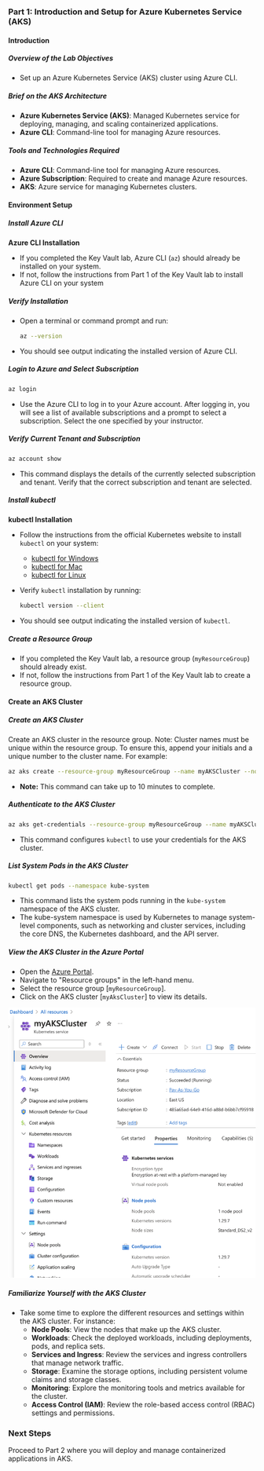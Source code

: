 ### Part 1: Introduction and Setup for Azure Kubernetes Service (AKS)

#### Introduction

##### **Overview of the Lab Objectives**
- Set up an Azure Kubernetes Service (AKS) cluster using Azure CLI.

##### **Brief on the AKS Architecture**
- **Azure Kubernetes Service (AKS)**: Managed Kubernetes service for deploying, managing, and scaling containerized applications.
- **Azure CLI**: Command-line tool for managing Azure resources.

##### **Tools and Technologies Required**
- **Azure CLI**: Command-line tool for managing Azure resources.
- **Azure Subscription**: Required to create and manage Azure resources.
- **AKS**: Azure service for managing Kubernetes clusters.

#### Environment Setup

##### **Install Azure CLI**
**Azure CLI Installation**
   - If you completed the Key Vault lab, Azure CLI (`az`) should already be installed on your system.
   - If not, follow the instructions from Part 1 of the Key Vault lab to install Azure CLI on your system

##### **Verify Installation**
- Open a terminal or command prompt and run:
  ```bash
  az --version
  ```

- You should see output indicating the installed version of Azure CLI.

##### **Login to Azure and Select Subscription**

```bash
az login
```

- Use the Azure CLI to log in to your Azure account. After logging in, you will see a list of available subscriptions and a prompt to select a subscription. Select the one specified by your instructor.

##### **Verify Current Tenant and Subscription**

```bash
az account show
```

- This command displays the details of the currently selected subscription and tenant. Verify that the correct subscription and tenant are selected.

##### **Install kubectl**
**kubectl Installation**
   - Follow the instructions from the official Kubernetes website to install `kubectl` on your system:
     - [kubectl for Windows](https://kubernetes.io/docs/tasks/tools/install-kubectl-windows/)
     - [kubectl for Mac](https://kubernetes.io/docs/tasks/tools/install-kubectl-macos/)
     - [kubectl for Linux](https://kubernetes.io/docs/tasks/tools/install-kubectl-linux/)

- Verify `kubectl` installation by running:
  ```bash
  kubectl version --client
  ```

- You should see output indicating the installed version of `kubectl`.

##### **Create a Resource Group**  
   - If you completed the Key Vault lab, a resource group (`myResourceGroup`) should already exist.
   - If not, follow the instructions from Part 1 of the Key Vault lab to create a resource group.

#### Create an AKS Cluster

##### **Create an AKS Cluster**
Create an AKS cluster in the resource group. Note: Cluster names must be unique within the resource group. To ensure this, append your initials and a unique number to the cluster name. For example:

```bash
az aks create --resource-group myResourceGroup --name myAKSCluster --node-count 2 --enable-addons monitoring --generate-ssh-keys
```
- **Note:** This command can take up to 10 minutes to complete.

##### **Authenticate to the AKS Cluster**

```bash
az aks get-credentials --resource-group myResourceGroup --name myAKSCluster
```

- This command configures `kubectl` to use your credentials for the AKS cluster.

##### **List System Pods in the AKS Cluster**

```bash
kubectl get pods --namespace kube-system
```

- This command lists the system pods running in the `kube-system` namespace of the AKS cluster.
- The kube-system namespace is used by Kubernetes to manage system-level components, such as networking and cluster services, including the core DNS, the Kubernetes dashboard, and the API server.

##### **View the AKS Cluster in the Azure Portal**
- Open the [Azure Portal](https://portal.azure.com/).
- Navigate to "Resource groups" in the left-hand menu.
- Select the resource group [`myResourceGroup`].
- Click on the AKS cluster [`myAksCluster`] to view its details.


![alt text](images/Part1.png)

##### **Familiarize Yourself with the AKS Cluster**
- Take some time to explore the different resources and settings within the AKS cluster. For instance:
  - **Node Pools**: View the nodes that make up the AKS cluster.
  - **Workloads**: Check the deployed workloads, including deployments, pods, and replica sets.
  - **Services and Ingress**: Review the services and ingress controllers that manage network traffic.
  - **Storage**: Examine the storage options, including persistent volume claims and storage classes.
  - **Monitoring**: Explore the monitoring tools and metrics available for the cluster.
  - **Access Control (IAM)**: Review the role-based access control (RBAC) settings and permissions.

### Next Steps
Proceed to Part 2 where you will deploy and manage containerized applications in AKS.